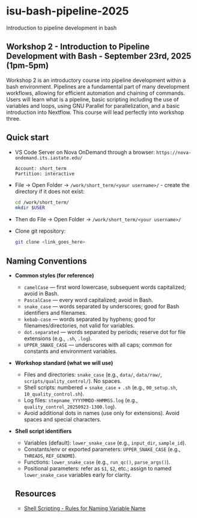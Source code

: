 # isu-bash-pipeline-2025
Introduction to pipeline development in bash

## Workshop 2 - Introduction to Pipeline Development with Bash - September 23rd, 2025 (1pm-5pm)

Workshop 2 is an introductory course into pipeline development within a bash environment. Pipelines are a fundamental part of many development workflows, allowing for efficient automation and chaining of commands. Users will learn what is a pipeline, basic scripting including the use of variables and loops, using GNU Parallel for parallelization, and a basic introduction into Nextflow. This course will lead perfectly into workshop three. 

## Quick start

- VS Code Server on Nova OnDemand through a browser: `https://nova-ondemand.its.iastate.edu/`

  ```
  Account: short_term
  Partition: interactive
  ```

- File -> Open Folder -> `/work/short_term/<your username>/` - create the directory if it does not exist:

  ```bash
  cd /work/short_term/
  mkdir $USER
  ```

- Then do File -> Open Folder -> `/work/short_term/<your username>/`

- Clone git repository:

  ```bash
  git clone <link_goes_here>
  ```

## Naming Conventions

- **Common styles (for reference)**
  - `camelCase` — first word lowercase, subsequent words capitalized; avoid in Bash.
  - `PascalCase` — every word capitalized; avoid in Bash.
  - `snake_case` — words separated by underscores; good for Bash identifiers and filenames.
  - `kebab-case` — words separated by hyphens; good for filenames/directories, not valid for variables.
  - `dot.separated` — words separated by periods; reserve dot for file extensions (e.g., `.sh`, `.log`).
  - `UPPER_SNAKE_CASE` — underscores with all caps; common for constants and environment variables.

- **Workshop standard (what we will use)**
  - Files and directories: `snake_case` (e.g., `data/`, `data/raw/`, `scripts/quality_control/`). No spaces.
  - Shell scripts: numbered + `snake_case` + `.sh` (e.g., `00_setup.sh`, `10_quality_control.sh`).
  - Log files: `stepname_YYYYMMDD-HHMMSS.log` (e.g., `quality_control_20250923-1300.log`).
  - Avoid additional dots in names (use only for extensions). Avoid spaces and special characters.

- **Shell script identifiers**
  - Variables (default): `lower_snake_case` (e.g., `input_dir`, `sample_id`).
  - Constants/env or exported parameters: `UPPER_SNAKE_CASE` (e.g., `THREADS`, `REF_GENOME`).
  - Functions: `lower_snake_case` (e.g., `run_qc()`, `parse_args()`).
  - Positional parameters: refer as `$1`, `$2`, etc.; assign to named `lower_snake_case` variables early for clarity.

  ## Resources

  - [Shell Scripting - Rules for Naming Variable Name](https://www.geeksforgeeks.org/shell-scripting-rules-for-naming-variable-name/)